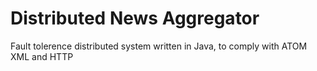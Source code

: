 # Distributed News Aggregator
Fault tolerence distributed system written in Java, to comply with ATOM XML and HTTP
